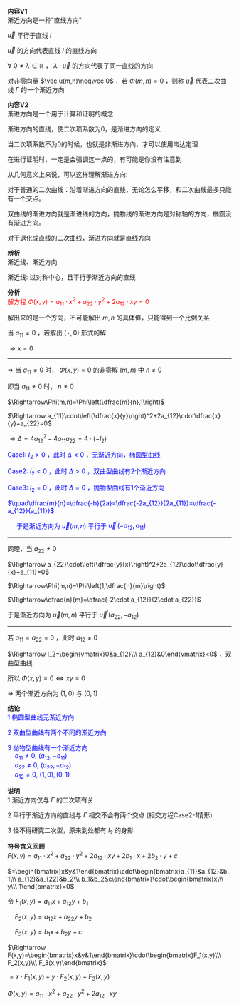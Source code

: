 **内容V1**  
渐近方向是一种"直线方向"  
  
$\vec u$ 平行于直线 $l$  
  
$\vec u$ 的方向代表直线 $l$ 的直线方向  
  
$\forall\ 0\neq\lambda\in\mathbb R$ ， $\lambda\cdot\vec u$ 的方向代表了同一直线的方向  
  
对非零向量 $\vec u(m,n)\neq\vec 0$ ，若 $\Phi(m,n)=0$ ，则称 $\vec u$ 代表二次曲线 $\Gamma$ 的一个渐近方向  
  
**内容V2**  
渐进方向是一个用于计算和证明的概念  
  
渐进方向的直线，使二次项系数为0，是渐进方向的定义  
  
当二次项系数不为0的时候，也就是非渐进方向，才可以使用韦达定理  
  
在进行证明时，一定是会强调这一点的，有可能是你没有注意到  
  
从几何意义上来说，可以这样理解渐进方向:  
  
对于普通的二次曲线：沿着渐进方向的直线，无论怎么平移，和二次曲线最多只能有一个交点。  
  
双曲线的渐进方向就是渐进线的方向，抛物线的渐进方向是对称轴的方向，椭圆没有渐进方向。  
  
对于退化成直线的二次曲线，渐进方向就是直线方向  
  
**辨析**  
渐近线、渐近方向  
  
渐近线: 过对称中心，且平行于渐近方向的直线  
  
**分析**  
<font color=red>解方程 $\Phi(x,y)=a_{11}\cdot x^2+a_{22}\cdot y^2+2a_{12}\cdot xy=0$</font>  
  
解出来的是一个方向，不可能解出 $m,n$ 的具体值，只能得到一个比例关系  
  
当 $a_{11}\neq0$ ，若解出 $(\star,0)$ 形式的解  
  
$\Rightarrow x=0$  
  
---  
  
$\Rightarrow$ 当 $a_{11}\neq0$ 时， $\Phi(x,y)=0$ 的非零解 $(m,n)$ 中 $n\neq0$  
  
即当 $a_{11}\neq0$ 时， $n\neq0$  
  
$\Rightarrow\Phi(m,n)=\Phi\left(\dfrac{m}{n},1\right)$  
  
$\Rightarrow a_{11}\cdot\left(\dfrac{x}{y}\right)^2+2a_{12}\cdot\dfrac{x}{y}+a_{22}=0$  
  
$\Rightarrow\Delta=4a_{12}^2-4a_{11}a_{22}=4\cdot(-I_2)$  
  
<font color=blue>Case1: $I_2>0$ ，此时 $\Delta<0$ ，无渐近方向，椭圆型曲线</font>  
  
<font color=blue>Case2: $I_2<0$ ，此时 $\Delta>0$ ，双曲型曲线有2个渐近方向</font>  
  
<font color=blue>Case3: $I_2=0$ ，此时 $\Delta=0$ ，抛物型曲线有1个渐近方向</font>  
  
<font color=blue>$\quad\dfrac{m}{n}=\dfrac{-b}{2a}=\dfrac{-2a_{12}}{2a_{11}}=\dfrac{-a_{12}}{a_{11}}$</font>  
  
<font color=blue>$\quad$ 于是渐近方向为 $\vec u(m,n)$ 平行于 $\vec u^\prime(-a_{12},a_{11})$</font>  
  
---  
  
同理，当 $a_{22}\neq0$  
  
$\Rightarrow a_{22}\cdot\left(\dfrac{y}{x}\right)^2+2a_{12}\cdot\dfrac{y}{x}+a_{11}=0$  
  
$\Rightarrow\Phi(m,n)=\Phi\left(1,\dfrac{n}{m}\right)$  
  
$\Rightarrow\dfrac{n}{m}=\dfrac{-2\cdot a_{12}}{2\cdot a_{22}}$  
  
于是渐近方向为 $\vec u(m,n)$ 平行于 $\vec u^\prime(a_{22},-a_{12})$  
  
---  
  
若 $a_{11}=a_{22}=0$ ，此时 $a_{12}\neq0$  
  
$\Rightarrow I_2=\begin{vmatrix}0&a_{12}\\\ a_{12}&0\end{vmatrix}<0$ ，双曲型曲线  
  
所以 $\Phi(x,y)=0\Leftrightarrow xy=0$  
  
$\Rightarrow$ 两个渐近方向为 $(1,0)$ 与 $(0,1)$  
  
**结论**  
<font color=blue>1 椭圆型曲线无渐近方向</font>  
  
<font color=blue>2 双曲型曲线有两个不同的渐近方向</font>  
  
<font color=blue>3 抛物型曲线有一个渐近方向</font>  
<font color=blue>$\quad a_{11}\neq0,\ (a_{12},-a_{11})$</font>  
<font color=blue>$\quad a_{22}\neq0,\ (a_{22},-a_{12})$</font>  
<font color=blue>$\quad a_{12}\neq0,\ (1,0),(0,1)$</font>  
  
**说明**  
1 渐近方向仅与 $\Gamma$ 的二次项有关  
  
2 平行于渐近方向的直线与 $\Gamma$ 相交不会有两个交点 (相交方程Case2-1情形)  
  
3 怪不得研究二次型，原来到处都有 $I_2$ 的身影  
  
**符号含义回顾**  
$F(x,y)=a_{11}\cdot x^2+a_{22}\cdot y^2+2a_{12}\cdot xy+2b_1\cdot x+2b_2\cdot y+c$  
  
$=\begin{bmatrix}x&y&1\end{bmatrix}\cdot\begin{bmatrix}a_{11}&a_{12}&b_1\\\ a_{12}&a_{22}&b_2\\\ b_1&b_2&c\end{bmatrix}\cdot\begin{bmatrix}x\\\ y\\\ 1\end{bmatrix}=0$  
  
令 $F_1(x,y)=a_{11}x+a_{12}y+b_1$  
  
$\quad F_2(x,y)=a_{12}x+a_{22}y+b_2$  
  
$\quad F_3(x,y)=b_1x+b_2y+c$  
  
$\Rightarrow F(x,y)=\begin{bmatrix}x&y&1\end{bmatrix}\cdot\begin{bmatrix}F_1(x,y)\\\ F_2(x,y)\\\ F_3(x,y)\end{bmatrix}$  
  
$=x\cdot F_1(x,y)+y\cdot F_2(x,y)+F_3(x,y)$  
  
$\Phi(x,y)=a_{11}\cdot x^2+a_{22}\cdot y^2+2a_{12}\cdot xy$  
